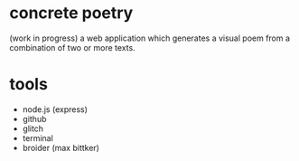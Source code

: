 # concrete poetry
(work in progress) a web application which generates a visual poem from a combination of two or more texts.

# tools
- node.js (express)
- github
- glitch
- terminal
- broider (max bittker)


